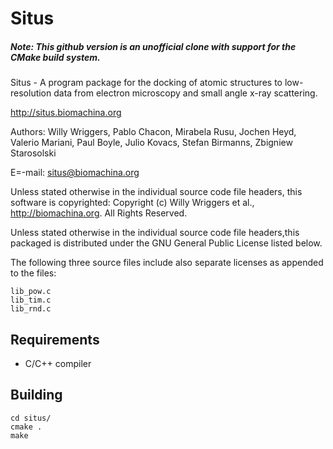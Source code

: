 # Situs

##### Note: This github version is an unofficial clone with support for the CMake build system.

Situs - A program package for the docking of atomic structures to low-resolution data from electron microscopy and small angle x-ray scattering. 

http://situs.biomachina.org

Authors: Willy Wriggers, Pablo Chacon, Mirabela Rusu, Jochen Heyd, Valerio Mariani, Paul Boyle, Julio Kovacs, Stefan Birmanns, Zbigniew Starosolski

E=-mail: situs@biomachina.org

Unless stated otherwise in the individual source code file headers, this software is copyrighted: Copyright (c) Willy Wriggers et al., http://biomachina.org. All Rights Reserved. 

Unless stated otherwise in the individual source code file headers,this packaged is distributed under the GNU General Public License listed below.

The following three source files include also separate licenses as appended to the files:

~~~~
lib_pow.c
lib_tim.c
lib_rnd.c
~~~~

## Requirements
- C/C++ compiler

## Building
~~~~
cd situs/
cmake .
make
~~~~



